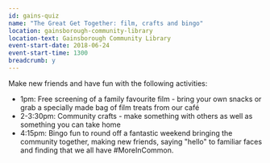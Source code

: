 ```yaml
---
id: gains-quiz
name: "The Great Get Together: film, crafts and bingo"
location: gainsborough-community-library
location-text: Gainsborough Community Library
event-start-date: 2018-06-24
event-start-time: 1300
breadcrumb: y
---
```


Make new friends and have fun with the following activities:

* 1pm: Free screening of a family favourite film - bring your own snacks or grab a specially made bag of film treats from our café
* 2-3:30pm: Community crafts - make something with others as well as something you can take home
* 4:15pm: Bingo fun to round off a fantastic weekend bringing the community together, making new friends, saying "hello" to familiar faces and finding that we all have #MoreInCommon.
